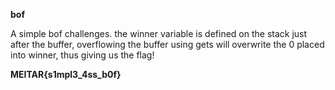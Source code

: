 **bof**

A simple bof challenges.
the winner variable is defined on the stack just after the buffer, overflowing the buffer using gets will overwrite the 0 placed into winner, thus giving us the flag!

**MEITAR{s1mpl3_4ss_b0f}**
